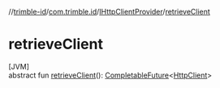 //[trimble-id](../../../index.md)/[com.trimble.id](../index.md)/[IHttpClientProvider](index.md)/[retrieveClient](retrieve-client.md)

# retrieveClient

[JVM]\
abstract fun [retrieveClient](retrieve-client.md)(): [CompletableFuture](https://docs.oracle.com/javase/8/docs/api/java/util/concurrent/CompletableFuture.html)&lt;[HttpClient](../-http-client/index.md)&gt;
